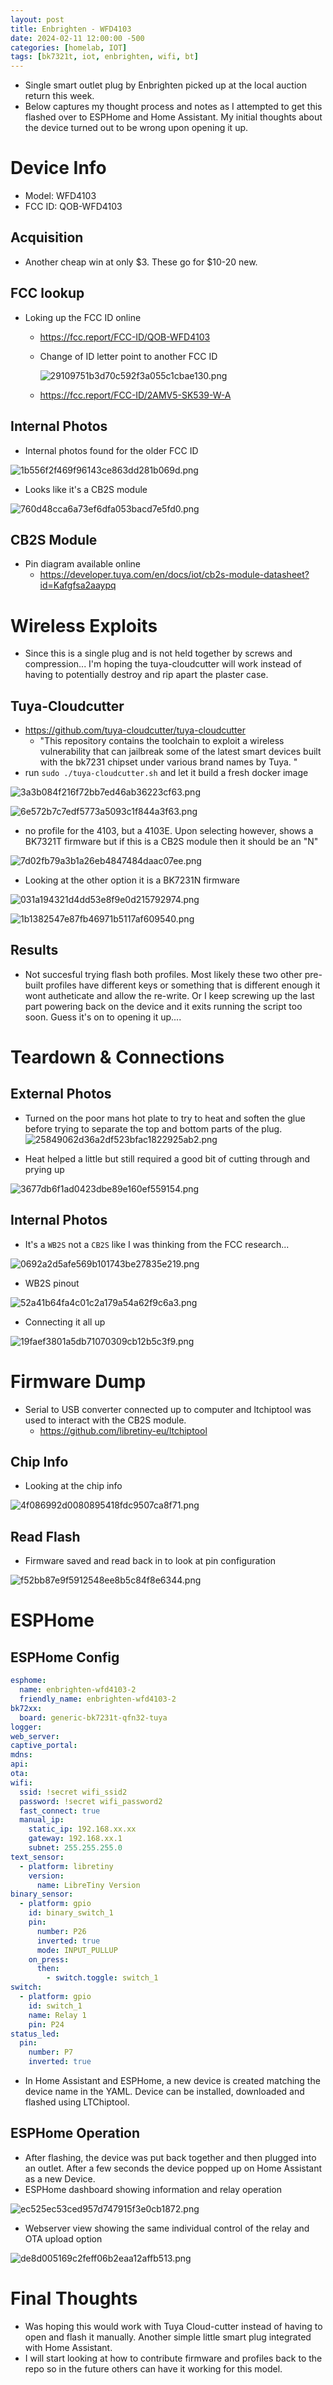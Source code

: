 ```yaml
---
layout: post
title: Enbrighten - WFD4103
date: 2024-02-11 12:00:00 -500
categories: [homelab, IOT]
tags: [bk7321t, iot, enbrighten, wifi, bt] 
---
```


* Single smart outlet plug by Enbrighten picked up at the local auction return this week.
* Below captures my thought process and notes as I attempted to get this flashed over to ESPHome and Home Assistant. My initial thoughts about the device turned out to be wrong upon opening it up. 
 
# Device Info
* Model: WFD4103
* FCC ID: QOB-WFD4103
## Acquisition
* Another cheap win at only $3. These go for $10-20 new.

## FCC lookup
* Loking up the FCC ID online
	* https://fcc.report/FCC-ID/QOB-WFD4103
	* Change of ID letter point to another FCC ID
	
		 ![29109751b3d70c592f3a055c1cbae130.png](/assets/29109751b3d70c592f3a055c1cbae130.png)
		
	* https://fcc.report/FCC-ID/2AMV5-SK539-W-A
	
## Internal Photos
* Internal photos found for the older FCC ID

![1b556f2f469f96143ce863dd281b069d.png](/assets/1b556f2f469f96143ce863dd281b069d.png)

* Looks like it's a CB2S module 

![760d48cca6a73ef6dfa053bacd7e5fd0.png](/assets/760d48cca6a73ef6dfa053bacd7e5fd0.png)

## CB2S Module
* Pin diagram available online
	* https://developer.tuya.com/en/docs/iot/cb2s-module-datasheet?id=Kafgfsa2aaypq

# Wireless Exploits
* Since this is a single plug and is not held together by screws and compression... I'm hoping the tuya-cloudcutter will work instead of having to potentially destroy and rip apart the plaster case.
## Tuya-Cloudcutter
* https://github.com/tuya-cloudcutter/tuya-cloudcutter
	* "This repository contains the toolchain to exploit a wireless vulnerability that can jailbreak some of the latest smart devices built with the bk7231 chipset under various brand names by Tuya. "
* run `sudo ./tuya-cloudcutter.sh` and let it build a fresh docker image

![3a3b084f216f72bb7ed46ab36223cf63.png](/assets/3a3b084f216f72bb7ed46ab36223cf63.png)

![6e572b7c7edf5773a5093c1f844a3f63.png](/assets/6e572b7c7edf5773a5093c1f844a3f63.png)

* no profile for the 4103, but a 4103E. Upon selecting however, shows a BK7321T firmware but if this is a CB2S module then it should be an "N"

![7d02fb79a3b1a26eb4847484daac07ee.png](/assets/7d02fb79a3b1a26eb4847484daac07ee.png)

* Looking at the other option it is a BK7231N firmware

![031a194321d4dd53e8f9e0d215792974.png](/assets/031a194321d4dd53e8f9e0d215792974.png)

![1b1382547e87fb46971b5117af609540.png](/assets/1b1382547e87fb46971b5117af609540.png)
## Results
* Not succesful trying flash both profiles. Most likely these two other pre-built profiles have different keys or something that is different enough it wont autheticate and allow the re-write. Or I keep screwing up the last part powering back on the device and it exits running the script too soon. Guess it's on to opening it up....

# Teardown & Connections
## External Photos
* Turned on the poor mans hot plate to try to heat and soften the glue before trying to separate the top and bottom parts of the plug.
![25849062d36a2df523bfac1822925ab2.png](/assets/25849062d36a2df523bfac1822925ab2.png)

* Heat helped a little but still required a good bit of cutting through and prying up

![3677db6f1ad0423dbe89e160ef559154.png](/assets/3677db6f1ad0423dbe89e160ef559154.png)

## Internal Photos
* It's a `WB2S` not a `CB2S` like I was thinking from the FCC research...

![0692a2d5afe569b101743be27835e219.png](/assets/0692a2d5afe569b101743be27835e219.png)

* WB2S pinout

![52a41b64fa4c01c2a179a54a62f9c6a3.png](/assets/52a41b64fa4c01c2a179a54a62f9c6a3.png)

* Connecting it all up

![19faef3801a5db71070309cb12b5c3f9.png](/assets/19faef3801a5db71070309cb12b5c3f9.png)

# Firmware Dump
* Serial to USB converter connected up to computer and ltchiptool was used to interact with the CB2S module.
	* https://github.com/libretiny-eu/ltchiptool

## Chip Info
* Looking at the chip info

![4f086992d0080895418fdc9507ca8f71.png](/assets/4f086992d0080895418fdc9507ca8f71.png)

## Read Flash
* Firmware saved and read back in to look at pin configuration

![f52bb87e9f5912548ee8b5c84f8e6344.png](/assets/f52bb87e9f5912548ee8b5c84f8e6344.png)

# ESPHome
## ESPHome Config
```yml
esphome:
  name: enbrighten-wfd4103-2
  friendly_name: enbrighten-wfd4103-2
bk72xx:
  board: generic-bk7231t-qfn32-tuya
logger:
web_server:
captive_portal:
mdns:
api:
ota:
wifi:
  ssid: !secret wifi_ssid2
  password: !secret wifi_password2
  fast_connect: true
  manual_ip:
    static_ip: 192.168.xx.xx
    gateway: 192.168.xx.1
    subnet: 255.255.255.0
text_sensor:
  - platform: libretiny
    version:
      name: LibreTiny Version
binary_sensor:
  - platform: gpio
    id: binary_switch_1
    pin:
      number: P26
      inverted: true
      mode: INPUT_PULLUP
    on_press:
      then:
        - switch.toggle: switch_1
switch:
  - platform: gpio
    id: switch_1
    name: Relay 1
    pin: P24
status_led:
  pin:
    number: P7
    inverted: true
```
* In Home Assistant and ESPHome, a new device is created matching the device name in the YAML. Device can be installed, downloaded and flashed using LTChiptool.
## ESPHome Operation
* After flashing, the device was put back together and then plugged into an outlet. After a few seconds the device popped up on Home Assistant as a new Device. 
* ESPHome dashboard showing information and relay operation

![ec525ec53ced957d747915f3e0cb1872.png](/assets/ec525ec53ced957d747915f3e0cb1872.png)

* Webserver view showing the same individual control of the relay and OTA upload option

![de8d005169c2feff06b2eaa12affb513.png](/assets/de8d005169c2feff06b2eaa12affb513.png)

# Final Thoughts
* Was hoping this would work with Tuya Cloud-cutter instead of having to open and flash it manually. Another simple little smart plug integrated with Home Assistant.
* I will start looking at how to contribute firmware and profiles back to the repo so in the future others can have it working for this model.
